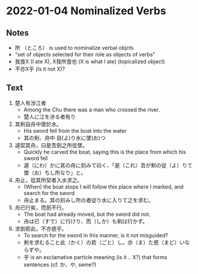 # 2022-01-04 Nominalized Verbs

## Notes
* 所 （ところ） is used to nominalize verbal objcts
* "set of objects selected for their role as objects of verbs"
* 我食X (I ate X), X我所食也 (X is what I ate) (topicalized object)
* 不亦X乎 (Is it not X)?
## Text
1. 楚人有涉江者
   * Among the Chu there was a man who crossed the river.
   * 楚人に江を渉る者有り
2. 其剣自舟中墜於水。
   * His sword fell from the boat into the water
   * 其の剣、舟中 自(よ)り水に墜(お)つ 
3. 遽契其舟，曰是吾劍之所從墜。
   * Quickly he carved the boat, saying this is the place from which his sword fell
   * 遽（にわ）かに其の舟に刻みて曰く、「是（これ）吾が剣の従（よ）りて墜（お）ちし所なり」と。
4. 舟止，從其所契者入水求之。
   * (When) the boat stops I will follow this place where I marked, and search for the sword
   * 舟止まる。其の刻みし所の者従り水に入りて之を求む。
5. 舟已行矣，而劍不行。
   * The boat had already moved, but the sword did not.
   * 舟は已（すで）に行けり、而（しか）も剣は行かず。 
6. 求劍若此，不亦惑乎。 
   * To search for the sword in this manner, is it not misguided? 
   * 剣を求むること此（かく）の若（ごと）し。亦（ま）た惑（まど）いならずや。
   * 乎 is an exclamative particle meaning (is it .. X?) that forms sentences (cf. か、や, seme?)